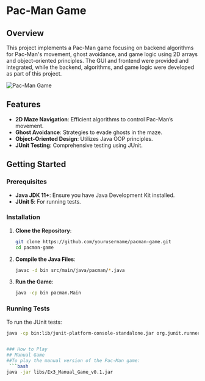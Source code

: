 # Pac-Man Game

## Overview
This project implements a Pac-Man game focusing on backend algorithms for Pac-Man's movement, ghost avoidance, and game logic using 2D arrays and object-oriented principles.
 The GUI and frontend were provided and integrated, while the backend, algorithms, and game logic were developed as part of this project.

![Pac-Man Game](link-to-screenshot-or-gif)

## Features
- **2D Maze Navigation**: Efficient algorithms to control Pac-Man’s movement.
- **Ghost Avoidance**: Strategies to evade ghosts in the maze.
- **Object-Oriented Design**: Utilizes Java OOP principles.
- **JUnit Testing**: Comprehensive testing using JUnit.

## Getting Started

### Prerequisites
- **Java JDK 11+**: Ensure you have Java Development Kit installed.
- **JUnit 5**: For running tests.

### Installation
1. **Clone the Repository**:
    ```bash
    git clone https://github.com/yourusername/pacman-game.git
    cd pacman-game
    ```
2. **Compile the Java Files**:
    ```bash
    javac -d bin src/main/java/pacman/*.java
    ```
3. **Run the Game**:
    ```bash
    java -cp bin pacman.Main
    ```

### Running Tests
To run the JUnit tests:
```bash
java -cp bin:lib/junit-platform-console-standalone.jar org.junit.runner.JUnitCore pacman.Index2DTest


### How to Play
## Manual Game
##To play the manual version of the Pac-Man game:
 ```bash
java -jar libs/Ex3_Manual_Game_v0.1.jar
```
